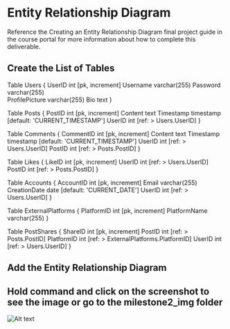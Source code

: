# Entity Relationship Diagram

Reference the Creating an Entity Relationship Diagram final project guide in the course portal for more information about how to complete this deliverable.

## Create the List of Tables

Table Users {
  UserID int [pk, increment]
  Username varchar(255)
  Password varchar(255)  
  ProfilePicture varchar(255)
  Bio text
}

Table Posts {
  PostID int [pk, increment]
  Content text
  Timestamp timestamp [default: 'CURRENT_TIMESTAMP']
  UserID int [ref: > Users.UserID]
}

Table Comments {
  CommentID int [pk, increment]
  Content text
  Timestamp timestamp [default: 'CURRENT_TIMESTAMP']
  UserID int [ref: > Users.UserID]
  PostID int [ref: > Posts.PostID]
}

Table Likes {
  LikeID int [pk, increment]
  UserID int [ref: > Users.UserID]
  PostID int [ref: > Posts.PostID]
}

Table Accounts {
  AccountID int [pk, increment]
  Email varchar(255)
  CreationDate date [default: 'CURRENT_DATE']
  UserID int [ref: > Users.UserID]
}

Table ExternalPlatforms {
  PlatformID int [pk, increment]
  PlatformName varchar(255)
}

Table PostShares {
  ShareID int [pk, increment]
  PostID int [ref: > Posts.PostID]
  PlatformID int [ref: > ExternalPlatforms.PlatformID]
  UserID int [ref: > Users.UserID]
}


## Add the Entity Relationship Diagram

## Hold command and click on the screenshot to see the image or go to the milestone2_img folder

![Alt text](<Screenshot 2023-10-29 at 5.45.50 PM-1.png>)
